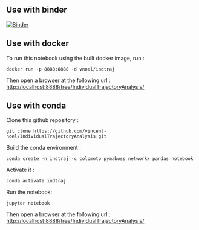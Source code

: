 ## Use with binder
[![Binder](https://mybinder.org/badge_logo.svg)](https://mybinder.org/v2/gh/vincent-noel/IndividualTrajectoryAnalysis/main?filepath=https://mybinder.org/v2/gh/vincent-noel/IndividualTrajectoryAnalysis/main?filepath=IndividualTrajectoryAnalysis/ObservedSTG.ipynb)

## Use with docker
To run this notebook using the built docker image, run : 
```
docker run -p 8888:8888 -d vnoel/indtraj
```

Then open a browser at the following url : <a href="http://localhost:8888/tree/IndividualTrajectoryAnalysis">http://localhost:8888/tree/IndividualTrajectoryAnalysis/</a>


## Use with conda
Clone this github repository : 
```
git clone https://github.com/vincent-noel/IndividualTrajectoryAnalysis.git
```

Build the conda environment : 
```
conda create -n indtraj -c colomoto pymaboss networkx pandas notebook
```

Activate it : 
```
conda activate indtraj
```

Run the notebook: 
```
jupyter notebook
```
 
Then open a browser at the following url : <a href="http://localhost:8888/tree/IndividualTrajectoryAnalysis/">http://localhost:8888/tree/IndividualTrajectoryAnalysis/</a>

